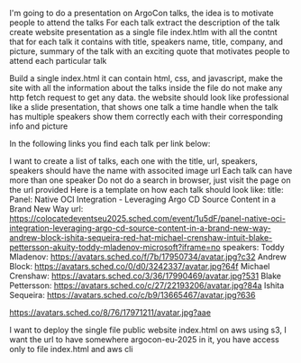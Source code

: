 I'm going to do a presentation on ArgoCon talks, the idea is to motivate people to attend the talks
For each talk extract the description of the talk create website presentation as a single file index.htlm with all the contnt that for each talk it contains with title, speakers name, title, company, and picture, summary of the talk with an exciting quote that motivates people to attend each particular talk

Build a single index.html it can contain html, css, and javascript, make the site with all the information about the talks inside the file do not make any http fetch request to get any data.
the website should look like professional like a slide presentation, that shows one talk a time
handle when the talk has multiple speakers show them correctly each with their corresponding info and picture

In the following links you find each talk per link below:

I want to create a list of talks, each one with the title, url, speakers, speakers should have the name with associted image url
Each talk can have more than one speaker
Do not do a search in browser, just visit the page on the url provided
Here is a template on how each talk should look like:
title: Panel: Native OCI Integration - Leveraging Argo CD Source Content in a Brand New Way
url: https://colocatedeventseu2025.sched.com/event/1u5dF/panel-native-oci-integration-leveraging-argo-cd-source-content-in-a-brand-new-way-andrew-block-ishita-sequeira-red-hat-michael-crenshaw-intuit-blake-pettersson-akuity-toddy-mladenov-microsoft?iframe=no
speakers:
  Toddy Mladenov: https://avatars.sched.co/f/7b/17950734/avatar.jpg?c32
  Andrew Block: https://avatars.sched.co/0/d0/3242337/avatar.jpg?64f
  Michael Crenshaw: https://avatars.sched.co/3/36/17990469/avatar.jpg?531
  Blake Pettersson: https://avatars.sched.co/c/27/22193206/avatar.jpg?84a
  Ishita Sequeira: https://avatars.sched.co/c/b9/13665467/avatar.jpg?636

https://avatars.sched.co/8/76/17971211/avatar.jpg?aae


I want to deploy the single file public website index.html on aws using s3, I want the url to have somewhere argocon-eu-2025 in it, you have access only to file index.html and aws cli